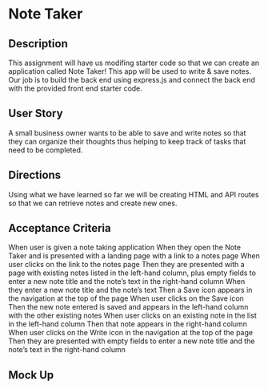 # Note Taker

## Description
This assignment will have us modifing starter code so that we can create an application called Note Taker! This app will be used to write & save notes. Our job is to build the back end using express.js and connect the back end with the provided front end starter code.

## User Story
A small business owner wants to be able to save and write notes so that they can organize their thoughts thus helping to keep track of tasks that need to be completed.

## Directions
Using what we have learned so far we will be creating HTML and API routes so that we can retrieve notes and create new ones.

## Acceptance Criteria 
When user is given a note taking application
When they open the Note Taker and is presented with a landing page with a link to a notes page
When user clicks on the link to the notes page
Then they are presented with a page with existing notes listed in the left-hand column, plus empty fields to enter a new note title and the note’s text in the right-hand column
When they enter a new note title and the note’s text
Then a Save icon appears in the navigation at the top of the page
When user clicks on the Save icon
Then the new note entered is saved and appears in the left-hand column with the other existing notes
When user clicks on an existing note in the list in the left-hand column
Then that note appears in the right-hand column
When user clicks on the Write icon in the navigation at the top of the page
Then they are presented with empty fields to enter a new note title and the note’s text in the right-hand column

## Mock Up